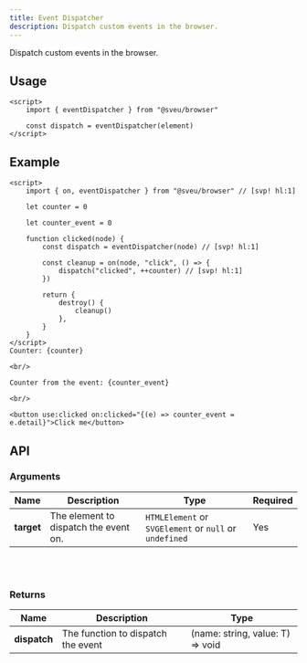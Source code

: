 ```yaml
---
title: Event Dispatcher
description: Dispatch custom events in the browser.
---
```


<script>
    import Meta from "$components/meta.svelte"
</script>

<Meta />

Dispatch custom events in the browser.

## Usage

```svelte
<script>
    import { eventDispatcher } from "@sveu/browser"

    const dispatch = eventDispatcher(element)
</script>
```

## Example

```svelte live ln
<script>
    import { on, eventDispatcher } from "@sveu/browser" // [svp! hl:1]

    let counter = 0

    let counter_event = 0

    function clicked(node) {
        const dispatch = eventDispatcher(node) // [svp! hl:1]

        const cleanup = on(node, "click", () => {
            dispatch("clicked", ++counter) // [svp! hl:1]
        })

        return {
            destroy() {
                cleanup()
            },
        }
    }
</script>
Counter: {counter}

<br/>

Counter from the event: {counter_event}

<br/>

<button use:clicked on:clicked="{(e) => counter_event = e.detail}">Click me</button>
```

## API

### Arguments

| Name      | Description                           | Type                                      |Required|
| --------- | ------------------------------------- | ---------------------------------------------- | - |
| **target**| The element to dispatch the event on.|`HTMLElement` or `SVGElement` or `null` or `undefined` | Yes |

<br/>
<br/>

### Returns

| Name         | Description                                  | Type                               |
| ------------ | -------------------------------------------- | -----------------------------      |
| **dispatch** | The function to dispatch the event           | (name: string, value: T) => void   |
